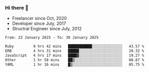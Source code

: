 ### Hi there 👋

- Freelancer since Oct, 2020
- Developer since July, 2017
- Structral Engineer since July, 2012

<!--START_SECTION:waka-->

```txt
From: 23 January 2025 - To: 30 January 2025

Ruby         9 hrs 42 mins   ███████████░░░░░░░░░░░░░░   43.57 %
ERB          4 hrs 31 mins   █████░░░░░░░░░░░░░░░░░░░░   20.32 %
JavaScript   4 hrs 17 mins   ████▓░░░░░░░░░░░░░░░░░░░░   19.27 %
Other        1 hr 58 mins    ██▒░░░░░░░░░░░░░░░░░░░░░░   08.87 %
YAML         1 hr 16 mins    █▒░░░░░░░░░░░░░░░░░░░░░░░   05.75 %
```

<!--END_SECTION:waka-->
